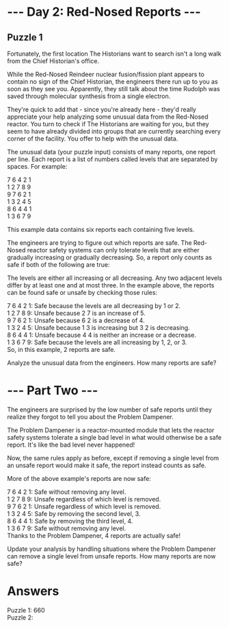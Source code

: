 # --- Day 2: Red-Nosed Reports ---

## Puzzle 1 
Fortunately, the first location The Historians want to search isn't a long walk from the Chief Historian's office.

While the Red-Nosed Reindeer nuclear fusion/fission plant appears to contain no sign of the Chief Historian, the engineers there run up to you as soon as they see you. Apparently, they still talk about the time Rudolph was saved through molecular synthesis from a single electron.

They're quick to add that - since you're already here - they'd really appreciate your help analyzing some unusual data from the Red-Nosed reactor. You turn to check if The Historians are waiting for you, but they seem to have already divided into groups that are currently searching every corner of the facility. You offer to help with the unusual data.

The unusual data (your puzzle input) consists of many reports, one report per line. Each report is a list of numbers called levels that are separated by spaces. For example:

7 6 4 2 1  
1 2 7 8 9  
9 7 6 2 1  
1 3 2 4 5  
8 6 4 4 1  
1 3 6 7 9  

This example data contains six reports each containing five levels.

The engineers are trying to figure out which reports are safe. The Red-Nosed reactor safety systems can only tolerate levels that are either gradually increasing or gradually decreasing. So, a report only counts as safe if both of the following are true:

The levels are either all increasing or all decreasing.
Any two adjacent levels differ by at least one and at most three.
In the example above, the reports can be found safe or unsafe by checking those rules:

7 6 4 2 1: Safe because the levels are all decreasing by 1 or 2.  
1 2 7 8 9: Unsafe because 2 7 is an increase of 5.  
9 7 6 2 1: Unsafe because 6 2 is a decrease of 4.  
1 3 2 4 5: Unsafe because 1 3 is increasing but 3 2 is decreasing.  
8 6 4 4 1: Unsafe because 4 4 is neither an increase or a decrease.  
1 3 6 7 9: Safe because the levels are all increasing by 1, 2, or 3.  
So, in this example, 2 reports are safe.

Analyze the unusual data from the engineers. How many reports are safe?  

# --- Part Two ---
The engineers are surprised by the low number of safe reports until they realize they forgot to tell you about the Problem Dampener.

The Problem Dampener is a reactor-mounted module that lets the reactor safety systems tolerate a single bad level in what would otherwise be a safe report. It's like the bad level never happened!

Now, the same rules apply as before, except if removing a single level from an unsafe report would make it safe, the report instead counts as safe.

More of the above example's reports are now safe:

7 6 4 2 1: Safe without removing any level.  
1 2 7 8 9: Unsafe regardless of which level is removed.  
9 7 6 2 1: Unsafe regardless of which level is removed.  
1 3 2 4 5: Safe by removing the second level, 3.  
8 6 4 4 1: Safe by removing the third level, 4.  
1 3 6 7 9: Safe without removing any level.  
Thanks to the Problem Dampener, 4 reports are actually safe!  

Update your analysis by handling situations where the Problem Dampener can remove a single level from unsafe reports. How many reports are now safe?
# Answers
Puzzle 1: 660  
Puzzle 2: 
